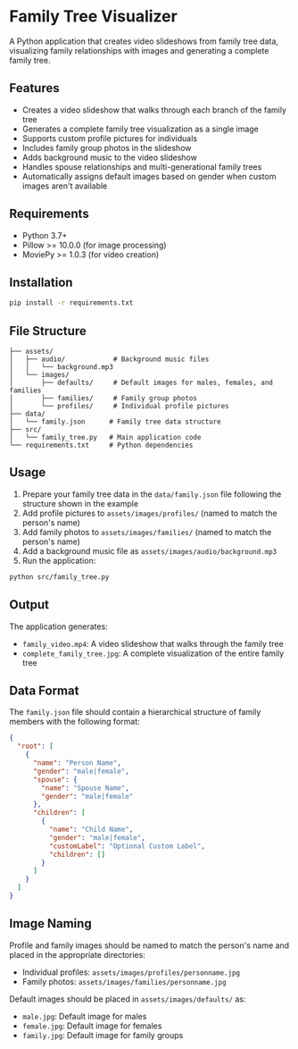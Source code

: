 # Family Tree Visualizer

A Python application that creates video slideshows from family tree data, visualizing family relationships with images and generating a complete family tree.

## Features

- Creates a video slideshow that walks through each branch of the family tree
- Generates a complete family tree visualization as a single image
- Supports custom profile pictures for individuals
- Includes family group photos in the slideshow
- Adds background music to the video slideshow
- Handles spouse relationships and multi-generational family trees
- Automatically assigns default images based on gender when custom images aren't available

## Requirements

- Python 3.7+
- Pillow >= 10.0.0 (for image processing)
- MoviePy >= 1.0.3 (for video creation)

## Installation

```bash
pip install -r requirements.txt
```

## File Structure

```
├── assets/
│   ├── audio/            # Background music files
│   │   └── background.mp3
│   └── images/
│       ├── defaults/     # Default images for males, females, and families
│       ├── families/     # Family group photos
│       └── profiles/     # Individual profile pictures
├── data/
│   └── family.json      # Family tree data structure
├── src/
│   └── family_tree.py   # Main application code
└── requirements.txt     # Python dependencies
```

## Usage

1. Prepare your family tree data in the `data/family.json` file following the structure shown in the example
2. Add profile pictures to `assets/images/profiles/` (named to match the person's name)
3. Add family photos to `assets/images/families/` (named to match the person's name)
4. Add a background music file as `assets/images/audio/background.mp3`
5. Run the application:

```bash
python src/family_tree.py
```

## Output

The application generates:

- `family_video.mp4`: A video slideshow that walks through the family tree
- `complete_family_tree.jpg`: A complete visualization of the entire family tree

## Data Format

The `family.json` file should contain a hierarchical structure of family members with the following format:

```json
{
  "root": [
    {
      "name": "Person Name",
      "gender": "male|female",
      "spouse": {
        "name": "Spouse Name",
        "gender": "male|female"
      },
      "children": [
        {
          "name": "Child Name",
          "gender": "male|female",
          "customLabel": "Optional Custom Label",
          "children": []
        }
      ]
    }
  ]
}
```

## Image Naming

Profile and family images should be named to match the person's name and placed in the appropriate directories:

- Individual profiles: `assets/images/profiles/personname.jpg`
- Family photos: `assets/images/families/personname.jpg`

Default images should be placed in `assets/images/defaults/` as:
- `male.jpg`: Default image for males
- `female.jpg`: Default image for females
- `family.jpg`: Default image for family groups